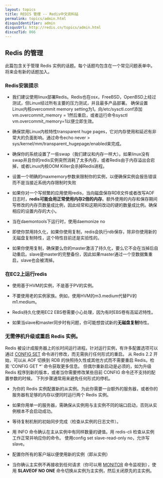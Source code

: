 ```yaml
---
layout: topics
title: REDIS 管理 -- Redis中文资料站
permalink: topics/admin.html
disqusIdentifier: admin
disqusUrl: http://redis.cn/topics/admin.html
discuzTid: 866
---
```


## Redis 的管理 ##

此篇包含关于管理 Redis 实例的话题。每个话题均包含在一个常见问题表单中。将来会有新的话题加入。

### Redis安装提示


- 我们建议使用linux部署Redis。Redis也在osx，FreeBSD，OpenBSD上经过测试，但Linux经过所有主要的压力测试，并且最多产品部署。
确保设置Linux内核overcommit memory setting为1。向/etc/sysctl.conf添加vm.overcommit_memory = 1然后重启，或者运行命令sysctl vm.overcommit_memory=1以便立即生效。


- 确保禁用Linux内核特性transparent huge pages，它对内存使用和延迟有非常大的负面影响。通过命令echo never > sys/kernel/mm/transparent_hugepage/enabled来完成。


- 确保你的系统设置了一些swap（我们建议和内存一样大）。如果linux没有swap并且你的redis实例突然消耗了太多内存，或者Redis由于内存溢出会宕掉，或者Linux内核OOM Killer会杀掉Redis进程。


- 设置一个明确的maxmemory参数来限制你的实例，以便确保实例会报告错误而不是当接近系统内存限制时失败


- 如果你对一个写频繁的应用使用redis，当向磁盘保存RDB文件或者改写AOF日志时，**redis可能会用正常使用内存2倍的内存**。额外使用的内存和保存期间写修改的内存页数量成比例，因此经常和这期间改动的键的数量成比例。确保相应的设置内存的大小。


- 当在daemontools下运行时，使用daemonize no


- 即使你禁用持久化，如果你使用复制，redis会执行rdb保存，除非你使用新的无磁盘复制特性，这个特性目前还是实验性的。


- 如果你使用复制，确保要么你的master激活了持久化，要么它不会在当掉后自动重启。slave是master的完整备份，因此如果master通过一个空数据集重启，slave也会被清掉。

### 在EC2上运行redis


- 使用基于HVM的实例，不是基于PV的实例。


- 不要使用老的实例家族。例如，使用HVM的m3.medium代替PV的m1.medium。


- Redis持久化使用EC2 EBS卷需要小心处理，因为有时EBS卷有高延迟特性。


- 如果当slave和master同步时有问题，你可能想尝试新的**无磁盘复制**特性。

### 无需停机升级或重启 Redis 实例。

Redis 被设计成服务器上的长时间运行进程。针对运行实例，有许多配置选项可以通过 [CONFIG SET](/commands/config-set.html) 命令进行修改，而无需执行任何形式的重启。
从 Redis 2.2 开始，可以从 AOF 切换到 RDB 的快照持久性或其他方式而不需要重启 Redis。检索 'CONFIG GET *' 命令获取更多信息。
但偶尔重新启动是必须的，如为升级 Redis 程序到新的版本，或者当你需要修改某些目前 CONFIG 命令还不支持的配置参数的时候。
下列步骤通常用来避免任何形式的停机。


- 为你的 Redis 实例配置新的从实例。为此你需要一台额外的服务器，或者你的服务器有足够的内存以便同时运行两个 Redis 实例。


- 如果你用单一的服务器，需确保从实例用与主实例不同的端口启动，否则从实例根本不会启动成功。


- 等待复制机制的初始同步完成（检查从实例的日志文件）。


- 用 INFO 命令确认在主从实例中有同样数量的键值。用 redis-cli 检查从实例工作正常并响应你的命令。
使用config set slave-read-only no，允许写slave。


- 配置你所有的客户端以便使用新的实例（即从实例）


- 当你确认主实例不再接收到任何请求（你可以用 [MONITOR](/commands/monitor.html) 命令监视到），使用 **SLAVEOF NO ONE** 命令切换从实例为主实例，然后关闭原先的主实例。